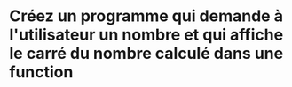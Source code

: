 # Créez un programme qui demande à l'utilisateur un nombre et qui affiche le carré du nombre calculé dans une function